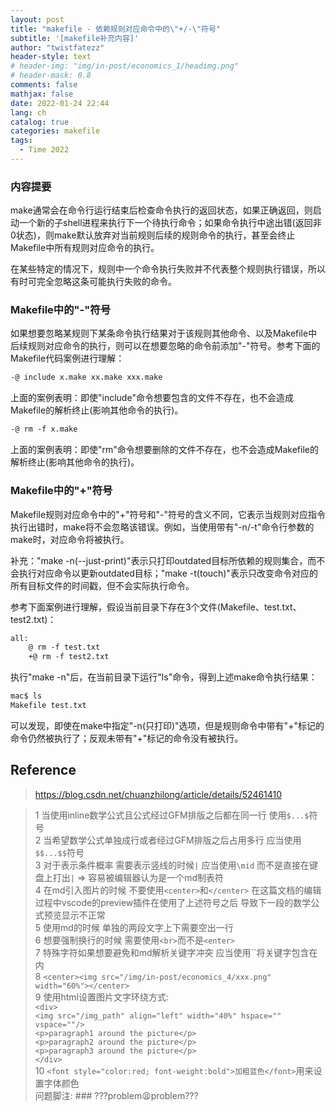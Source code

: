 ```yaml
---
layout: post
title: "makefile - 依赖规则对应命令中的\"+/-\"符号"
subtitle: '[makefile补充内容]' 
author: "twistfatezz"
header-style: text
# header-img: "img/in-post/economics_1/headimg.png"
# header-mask: 0.8
comments: false 
mathjax: false 
date: 2022-01-24 22:44
lang: ch 
catalog: true 
categories: makefile
tags:
  - Time 2022
---
```

### 内容提要
make通常会在命令行运行结束后检查命令执行的返回状态，如果正确返回，则启动一个新的子shell进程来执行下一个待执行命令；如果命令执行中途出错(返回非0状态)，则make默认放弃对当前规则后续的规则命令的执行，甚至会终止Makefile中所有规则对应命令的执行。

在某些特定的情况下，规则中一个命令执行失败并不代表整个规则执行错误，所以有时可完全忽略这条可能执行失败的命令。

### Makefile中的"-"符号
如果想要忽略某规则下某条命令执行结果对于该规则其他命令、以及Makefile中后续规则对应命令的执行，则可以在想要忽略的命令前添加"-"符号。参考下面的Makefile代码案例进行理解：
```txt
-@ include x.make xx.make xxx.make
```
上面的案例表明：即使"include"命令想要包含的文件不存在，也不会造成Makefile的解析终止(影响其他命令的执行)。
```txt
-@ rm -f x.make
```
上面的案例表明：即使"rm"命令想要删除的文件不存在，也不会造成Makefile的解析终止(影响其他命令的执行)。


### Makefile中的"+"符号
Makefile规则对应命令中的"+"符号和"-"符号的含义不同，它表示当规则对应指令执行出错时，make将不会忽略该错误。例如，当使用带有"-n/-t"命令行参数的make时，对应命令将被执行。

补充："make -n(\-\-just-print)"表示只打印outdated目标所依赖的规则集合，而不会执行对应命令以更新outdated目标；"make -t(touch)"表示只改变命令对应的所有目标文件的时间戳，但不会实际执行命令。

参考下面案例进行理解，假设当前目录下存在3个文件(Makefile、test.txt、test2.txt)：
```txt
all:
    @ rm -f test.txt
    +@ rm -f test2.txt
```
执行"make -n"后，在当前目录下运行"ls"命令，得到上述make命令执行结果：
```txt
mac$ ls
Makefile test.txt
```
可以发现，即使在make中指定"-n(只打印)"选项，但是规则命令中带有"+"标记的命令仍然被执行了；反观未带有"+"标记的命令没有被执行。


## Reference
> https://blog.csdn.net/chuanzhilong/article/details/52461410 <br>

> 1 当使用inline数学公式且公式经过GFM排版之后都在同一行 使用`$...$`符号<br>
> 2 当希望数学公式单独成行或者经过GFM排版之后占用多行 应当使用`$$...$$`符号<br>
> 3 对于表示条件概率 需要表示竖线的时候`|` 应当使用`\mid` 而不是直接在键盘上打出`|` => 容易被编辑器认为是一个md制表符<br>
> 4 在md引入图片的时候 不要使用`<center>`和`</center>` 在这篇文档的编辑过程中vscode的preview插件在使用了上述符号之后 导致下一段的数学公式预览显示不正常<br>
> 5 使用md的时候 单独的两段文字上下需要空出一行<br>
> 6 想要强制换行的时候 需要使用`<br>`而不是`<enter>`<br>
> 7 特殊字符如果想要避免和md解析关键字冲突 应当使用\`\`将关键字包含在内 <br>
> 8 `<center><img src="/img/in-post/economics_4/xxx.png" width="60%"></center>` <br>
> 9 使用html设置图片文字环绕方式: <br>
    `<div>` <br>
        `<img src="/img_path" align="left" width="40%" hspace="" vspace=""/>` <br>
        `<p>paragraph1 around the picture</p>` <br>
        `<p>paragraph2 around the picture</p>` <br>
        `<p>paragraph3 around the picture</p>` <br>
    `</div>` <br>
> 10 `<font style="color:red; font-weight:bold">加粗蓝色</font>`用来设置字体颜色 <br>
> 问题脚注: ### ???problem😫problem???
